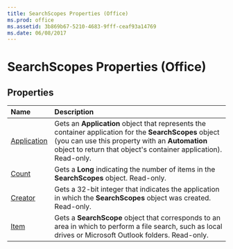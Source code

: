 ```yaml
---
title: SearchScopes Properties (Office)
ms.prod: office
ms.assetid: 3b869b67-5210-4683-9fff-ceaf93a14769
ms.date: 06/08/2017
---
```



# SearchScopes Properties (Office)

## Properties



|**Name**|**Description**|
|:-----|:-----|
|[Application](searchscopes-application-property-office.md)|Gets an  **Application** object that represents the container application for the **SearchScopes** object (you can use this property with an **Automation** object to return that object's container application). Read-only.|
|[Count](searchscopes-count-property-office.md)|Gets a  **Long** indicating the number of items in the **SearchScopes** object. Read-only.|
|[Creator](searchscopes-creator-property-office.md)|Gets a 32-bit integer that indicates the application in which the  **SearchScopes** object was created. Read-only.|
|[Item](searchscopes-item-property-office.md)|Gets a  **SearchScope** object that corresponds to an area in which to perform a file search, such as local drives or Microsoft Outlook folders. Read-only.|

